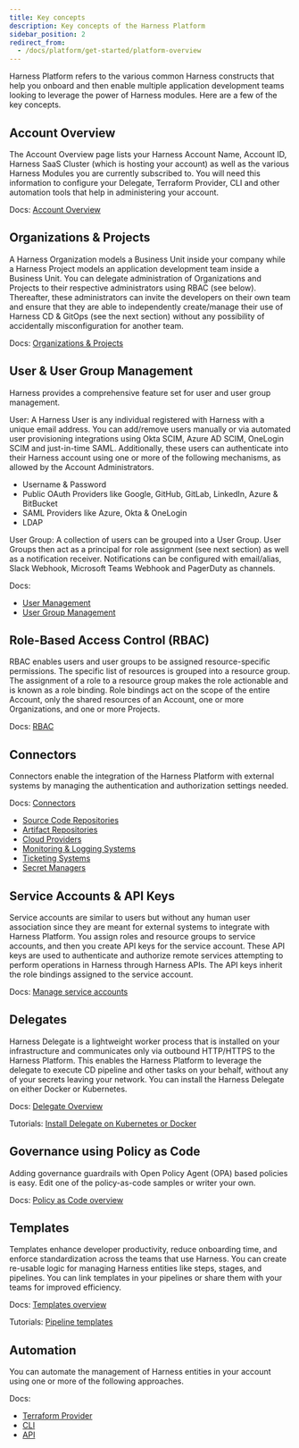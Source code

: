 ```yaml
---
title: Key concepts
description: Key concepts of the Harness Platform
sidebar_position: 2
redirect_from:
  - /docs/platform/get-started/platform-overview
---
```


Harness Platform refers to the various common Harness constructs that help you onboard and then enable multiple application development teams looking to leverage the power of Harness modules. Here are a few of the key concepts.

## Account Overview
The Account Overview page lists your Harness Account Name, Account ID, Harness SaaS Cluster (which is hosting your account) as well as the various Harness Modules you are currently subscribed to. You will need this information to configure your Delegate, Terraform Provider, CLI and other automation tools that help in administering your account.

Docs: 
[Account Overview](/docs/platform/get-started/view-account-info-and-subscribe-to-alerts)

## Organizations & Projects
A Harness Organization models a Business Unit inside your company while a Harness Project models an application development team inside a Business Unit. You can delegate administration of Organizations and Projects to their respective administrators using RBAC (see below). Thereafter, these administrators can invite the developers on their own team and ensure that they are able to independently create/manage their use of Harness CD & GitOps (see the next section) without any possibility of accidentally misconfiguration for another team.

Docs: 
[Organizations & Projects](/docs/platform/organizations-and-projects/projects-and-organizations)

## User & User Group Management
Harness provides a comprehensive feature set for user and user group management.

User: A Harness User is any individual registered with Harness with a unique email address. You can add/remove users manually or via automated user provisioning integrations using Okta SCIM, Azure AD SCIM, OneLogin SCIM and just-in-time SAML. Additionally, these users can authenticate into their Harness account using one or more of the following mechanisms, as allowed by the Account Administrators.
- Username & Password
- Public OAuth Providers like Google, GitHub, GitLab, LinkedIn, Azure & BitBucket
- SAML Providers like Azure, Okta & OneLogin
- LDAP

User Group: A collection of users can be grouped into a User Group. User Groups then act as a principal for role assignment (see next section) as well as a notification receiver. Notifications can be configured with email/alias, Slack Webhook, Microsoft Teams Webhook and PagerDuty as channels.

Docs: 
- [User Management](/docs/platform/role-based-access-control/add-users) 
- [User Group Management](/docs/platform/role-based-access-control/add-user-groups)

## Role-Based Access Control (RBAC)
RBAC enables users and user groups to be assigned resource-specific permissions. The specific list of resources is grouped into a resource group. The assignment of a role to a resource group makes the role actionable and is known as a role binding. Role bindings act on the scope of the entire Account, only the shared resources of an Account, one or more Organizations, and one or more Projects. 

Docs: 
[RBAC](/docs/platform/role-based-access-control/rbac-in-harness)

## Connectors
Connectors enable the integration of the Harness Platform with external systems by managing the authentication and authorization settings needed. 

Docs: [Connectors](/docs/category/connectors)
- [Source Code Repositories](/docs/category/code-repositories)
- [Artifact Repositories](/docs/category/artifact-repositories)
- [Cloud Providers](/docs/category/cloud-providers)
- [Monitoring & Logging Systems](/docs/platform/connectors/Monitoring-and-Logging-Systems/connect-to-monitoring-and-logging-systems)
- [Ticketing Systems](/docs/category/ticketing-systems-1)
- [Secret Managers](/docs/platform/Secrets/Secrets-Management/harness-secret-manager-overview)


## Service Accounts & API Keys
Service accounts are similar to users but without any human user association since they are meant for external systems to integrate with Harness Platform. You assign roles and resource groups to service accounts, and then you create API keys for the service account. These API keys are used to authenticate and authorize remote services attempting to perform operations in Harness through Harness APIs. The API keys inherit the role bindings assigned to the service account.

Docs:
[Manage service accounts](/docs/platform/role-based-access-control/add-and-manage-service-account)

## Delegates
Harness Delegate is a lightweight worker process that is installed on your infrastructure and communicates only via outbound HTTP/HTTPS to the Harness Platform. This enables the Harness Platform to leverage the delegate to execute CD pipeline and other tasks on your behalf, without any of your secrets leaving your network. You can install the Harness Delegate on either Docker or Kubernetes.

Docs:
[Delegate Overview](/docs/platform/Delegates/delegate-concepts/delegate-overview)

Tutorials:
[Install Delegate on Kubernetes or Docker](/tutorials/platform/install-delegate)

## Governance using Policy as Code
Adding governance guardrails with Open Policy Agent (OPA) based policies is easy. Edit one of the policy-as-code samples or writer your own.

Docs:
[Policy as Code overview](/docs/platform/hovernance/Policy-as-code/harness-governance-overview)

## Templates
Templates enhance developer productivity, reduce onboarding time, and enforce standardization across the teams that use Harness. You can create re-usable logic for managing Harness entities like steps, stages, and pipelines. You can link templates in your pipelines or share them with your teams for improved efficiency.

Docs:
[Templates overview](/docs/platform/Templates/template)

Tutorials:
[Pipeline templates](/tutorials/cd-pipelines/templates)

## Automation
You can automate the management of Harness entities in your account using one or more of the following approaches.

Docs:
- [Terraform Provider](/docs/category/terraform-provider)
- [CLI](/docs/category/cli)
- [API](/docs/category/api)
